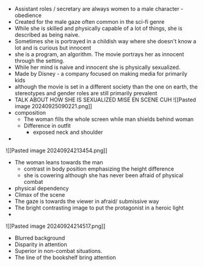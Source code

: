 - Assistant roles / secretary are always women to a male character - obedience
- Created for the male gaze often common in the sci-fi genre
- While she is skilled and physically capable of a lot of things, she is described as being naive. 
- Sometimes she is portrayed in a childish way where she doesn't know a lot and is curious but innocent 
- she is a program, an algorithm. The movie portrays her as innocent through the setting. 
- While her mind is naive and innocent she is physically sexualized. 
-  Made by Disney - a company focused on making media for primarily kids
- although the movie is set in a different society than the one on earth, the stereotypes and gender roles are still primarily prevalent 
- TALK ABOUT HOW SHE IS SEXUALIZED MISE EN SCENE CUH
![[Pasted image 20240925090221.png]]
- composition 
	- The woman fills the whole screen while man shields behind woman 
	- Difference in outfit
		- exposed neck and shoulder
 - 
![[Pasted image 20240924213454.png]]
- The woman leans towards the man
	- contrast in body position emphasizing the height difference
	- she is cowering although she has never been afraid of physical combat
- physical dependency
- Climax of the scene
- The gaze is towards the viewer in afraid/ submissive way
- The bright contrasting image to put the protagonist in a heroic light
- 
![[Pasted image 20240924214517.png]]
- Blurred background
- Disparity in attention
- Superior in non-combat situations.
- The line of the bookshelf bring attention